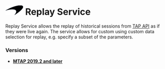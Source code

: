 # ![logo](/Media/branding.png) Replay Service

Replay Service allows the replay of historical sessions from [TAP API](/TAPApi/README.md) as if they were live again. The service allows for custom using custom data selection for replay, e.g. specify a subset of the parameters.

### Versions
- [**MTAP 2019.2 and later**](2019.2/README.md)<br>